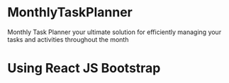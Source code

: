 # MonthlyTaskPlanner
 Monthly Task Planner your ultimate solution for efficiently managing your tasks and activities throughout the month
# Using React JS Bootstrap
